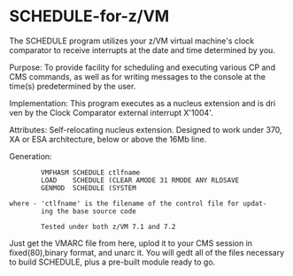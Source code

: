 # SCHEDULE-for-z/VM
The SCHEDULE program utilizes your z/VM virtual machine's clock comparator to receive interrupts at the date and time determined by you. 

Purpose:    To provide facility for scheduling and executing various
            CP and CMS commands,  as well as for writing messages to
            the console at the time(s) predetermined by the user.

Implementation: This program executes as a nucleus extension and is dri
            ven by the Clock Comparator external interrupt X'1004'.

Attributes:  Self-relocating nucleus extension. Designed to work under 370, XA or ESA architecture, below or above the 16Mb line.


Generation: 

            VMFHASM SCHEDULE ctlfname
            LOAD    SCHEDULE (CLEAR AMODE 31 RMODE ANY RLDSAVE
            GENMOD  SCHEDULE (SYSTEM

    where - 'ctlfname' is the filename of the control file for updat-
            ing the base source code
            
            Tested under both z/VM 7.1 and 7.2 
            
 Just get the VMARC file from here, uplod it to your CMS session in fixed(80),binary format, and unarc it. You will gedt all of the files necessary to build SCHEDULE, plus a pre-built module ready to go.

